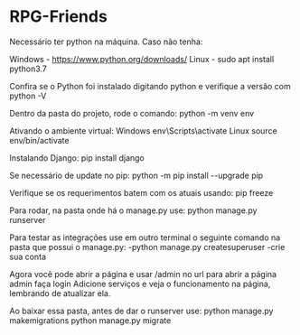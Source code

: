 # RPG-Friends

Necessário ter python na máquina. Caso não tenha:

Windows - https://www.python.org/downloads/ Linux - sudo apt install python3.7

Confira se o Python foi instalado digitando python e verifique a versão com python -V

Dentro da pasta do projeto, rode o comando:
  python -m venv env

Ativando o ambiente virtual:
  Windows
    env\Scripts\activate
  Linux
    source env/bin/activate

Instalando Django:
  pip install django

Se necessário de update no pip:
  python -m pip install --upgrade pip

Verifique se os requerimentos batem com os atuais usando:
  pip freeze

Para rodar, na pasta onde há o manage.py use:
  python manage.py runserver

Para testar as integrações use em outro terminal o seguinte comando na pasta que possui o manage.py:
  -python manage.py createsuperuser
  -crie sua conta

Agora você pode abrir a página e usar /admin no url para abrir a página admin
  faça login
  Adicione serviços e veja o funcionamento na página, lembrando de atualizar ela.

Ao baixar essa pasta, antes de dar o runserver use:
    python manage.py makemigrations
    python manage.py migrate